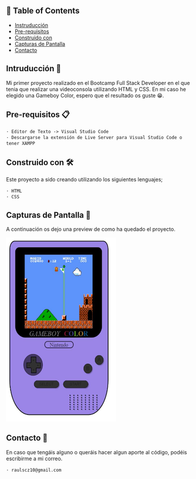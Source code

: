 ## 📝 Table of Contents

- [Instruducción](#Instruducción)
- [Pre-requisitos](#Pre-requisitos)
- [Construido con](#Construido)
- [Capturas de Pantalla](#CapturasdePantalla)
- [Contacto](#Contacto)

## Intruducción 🧐 <a name = "Instruducción"></a>

Mi primer proyecto realizado en el Bootcamp Full Stack Developer en el que tenia que realizar una videoconsola utilizando HTML y CSS. En mi caso he elegido una Gameboy Color, espero que el resultado os guste 😁.

## Pre-requisitos 📋 <a name = "Pre-requisitos"></a>

    · Editor de Texto -> Visual Studio Code
    · Descargarse la extensión de Live Server para Visual Studio Code o tener XAMPP

## Construido con 🛠️ <a name = "Construido"></a>

Este proyecto a sido creando utilizando los siguientes lenguajes;

    · HTML
    · CSS

## Capturas de Pantalla  📸 <a name = "CapturasdePantalla"></a>

A continuación os dejo una preview de como ha quedado el proyecto.

<img src="./img/preview-gameboy.JPG" alt="Preview Del Proyecto" width="300" height="500">


## Contacto 📧 <a name = "Contacto"></a>

En caso que tengáis alguno o queráis hacer algun aporte al código, podéis escribirme a mi correo.

    · raulscz10@gmail.com
